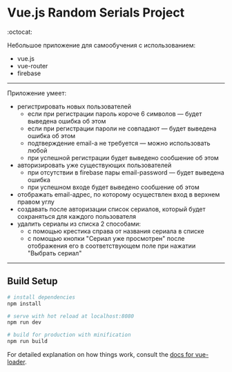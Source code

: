 # Vue.js Random Serials Project

:octocat:

Небольшое приложение для самообучения с использованием:
* vue.js
* vue-router
* firebase

---

Приложение умеет:
* регистрировать новых пользователей
  + если при регистрации пароль короче 6 символов — будет выведена ошибка об этом
  + если при регистрации пароли не совпадают — будет выведена ошибка об этом
  + подтверждение email-а не требуется — можно использовать любой
  + при успешной регистрации будет выведено сообшение об этом
* авторизировать уже существующих пользователей
  + при отсутствии в firebase пары email-password — будет выведена ошибка
  + при успешном входе будет выведено сообшение об этом
* отображать email-адрес, по которому осуществлен вход в верхнем правом углу
* создавать после авторизации список сериалов, который будет сохраняться для каждого пользователя
* удалить сериалы из списка 2 способами:
  + с помощью крестика справа от названия сериала в списке
  + с помощью кнопки "Сериал уже просмотрен" после отображения его в соответствующем поле при нажатии "Выбрать сериал"  

---

## Build Setup

``` bash
# install dependencies
npm install

# serve with hot reload at localhost:8080
npm run dev

# build for production with minification
npm run build
```

For detailed explanation on how things work, consult the [docs for vue-loader](http://vuejs.github.io/vue-loader).
